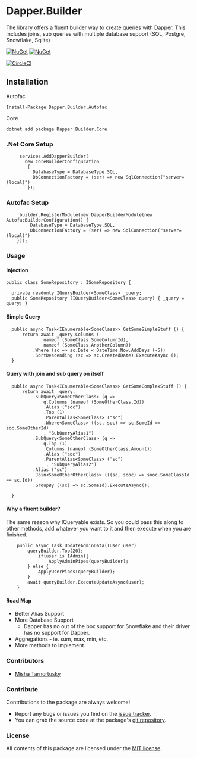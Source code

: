 # Dapper.Builder

The library offers a fluent builder way to create queries with Dapper.
This includes joins, sub queries with multiple database support (SQL, Postgre, Snowflake, Sqlite) 

[![NuGet](https://img.shields.io/nuget/v/Dapper.Builder.Autofac.svg)](https://www.nuget.org/packages/Dapper.Builder.Autofac)
[![NuGet](https://img.shields.io/nuget/v/Dapper.Builder.Core.svg)](https://www.nuget.org/packages/Dapper.Builder.Core)

[![CircleCI](https://circleci.com/gh/misha130/Dapper.Builder.svg?style=svg)](https://circleci.com/gh/misha130/Dapper.Builder)

## Installation

Autofac 

    Install-Package Dapper.Builder.Autofac

Core 

    dotnet add package Dapper.Builder.Core

    
        
### .Net Core Setup


         services.AddDapperBuilder(
           new CoreBuilderConfiguration
            {
              DatabaseType = DatabaseType.SQL,
              DbConnectionFactory = (ser) => new SqlConnection("server=(local)")
            });
            

### Autofac Setup

         builder.RegisterModule(new DapperBuilderModule(new AutofacBuilderConfiguration() {
             DatabaseType = DatabaseType.SQL,
             DbConnectionFactory = (ser) => new SqlConnection("server=(local)")
        }));

        
### Usage 

#### Injection

    public class SomeRepository : ISomeRepository {

      private readonly IQueryBuilder<SomeClass> _query;
      public SomeRepository (IQueryBuilder<SomeClass> query) { _query = query; }


#### Simple Query
      public async Task<IEnumerable<SomeClass>> GetSomeSimpleStuff () {
          return await _query.Columns (
                  nameof (SomeClass.SomeColumnId),
                  nameof (SomeClass.AnotherColumn))
              .Where (sc => sc.Date < DateTime.Now.AddDays (-5))
              .SortDescending (sc => sc.CreatedDate).ExecuteAsync ();
      }
#### Query with join and sub query on itself
      public async Task<IEnumerable<SomeClass>> GetSomeComplexStuff () {
          return await _query.
              .SubQuery<SomeOtherClass> (q =>
                  q.Columns (nameof (SomeOtherClass.Id))
                  .Alias ("soc")
                  .Top (1)
                  .ParentAlias<SomeClass> ("sc")
                  .Where<SomeClass> ((sc, soc) => sc.SomeId == soc.SomeOtherId)
                  , "SubQueryAlias1")
              .SubQuery<SomeOtherClass> (q =>
                  q.Top (1)
                  .Columns (nameof (SomeOtherClass.Amount))
                  .Alias ("soc")
                  .ParentAlias<SomeClass> ("sc")
                   , "SubQueryAlias2")
              .Alias ("sc")
              .Join<SomeOtherOtherClass> (((sc, sooc) => sooc.SomeClassId == sc.Id))
              .GroupBy ((sc) => sc.SomeId).ExecuteAsync();

      }
      
#### Why a fluent builder?

The same reason why IQueryable exists. So you could pass this along to other methods, add whatever you want to it and then execute when you are finished.

        public async Task UpdateAdminData(IUser user)
            queryBuilder.Top(20);
                if(user is IAdmin){
                    ApplyAdminPipes(queryBuilder); 
            } else {
                ApplyUserPipes(queryBuilder);
            }
            await queryBuilder.ExecuteUpdateAsync(user);
        }
    
#### Road Map

* Better Alias Support
* More Database Support
	* Dapper has no out of the box support for Snowflake and their driver has no support for Dapper.
* Aggregations - ie. sum, max, min, etc.
* More methods to implement.

### Contributors

* [Misha Tarnortusky](https://github.com/misha130)


### Contribute

Contributions to the package are always welcome!

* Report any bugs or issues you find on the [issue tracker](https://github.com/misha130/Dapper.Builder/issues).
* You can grab the source code at the package's [git repository](https://github.com/misha130/Dapper.Builder).

### License

All contents of this package are licensed under the [MIT license](https://opensource.org/licenses/MIT).
